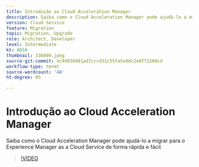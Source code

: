 ```yaml
---
title: Introdução ao Cloud Acceleration Manager
description: Saiba como o Cloud Acceleration Manager pode ajudá-lo a migrar para o Experience Manager as a Cloud Service de forma rápida e fácil.
version: Cloud Service
feature: Migration
topic: Migration, Upgrade
role: Architect, Developer
level: Intermediate
kt: 8658
thumbnail: 336689.jpeg
source-git-commit: 4c9d836881ad7cccd31c55fa5eddc24dff1200cd
workflow-type: tm+mt
source-wordcount: '48'
ht-degree: 0%

---
```



# Introdução ao Cloud Acceleration Manager

Saiba como o Cloud Acceleration Manager pode ajudá-lo a migrar para o Experience Manager as a Cloud Service de forma rápida e fácil.

>[!VIDEO](https://video.tv.adobe.com/v/336689/?quality=12&learn=on)
